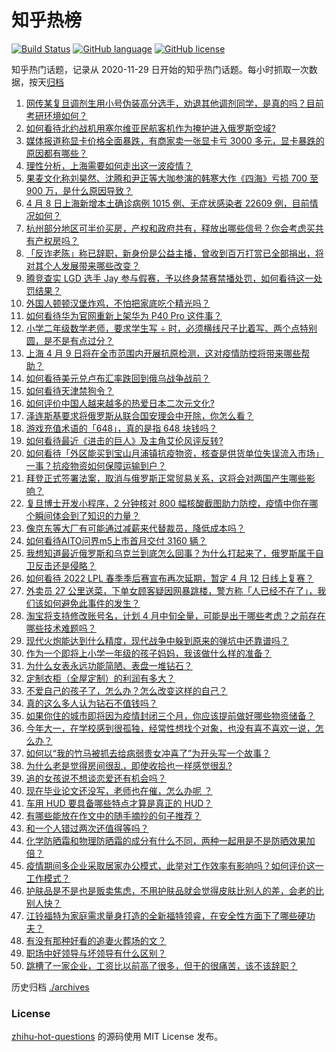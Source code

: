 # 知乎热榜
[![Build Status](https://github.com/ToWeLong/zhihu-hot-questions/workflows/CI/badge.svg)](https://github.com/ToWeLong/zhihu-hot-questions/actions)
[![GitHub language](https://img.shields.io/badge/language-golang-orange.svg)](https://golang.org/)
[![GitHub license](https://img.shields.io/github/license/ToWeLong/zhihu-hot-questions)](https://github.com/ToWeLong/zhihu-hot-questions/blob/main/LICENSE)

知乎热门话题，记录从 2020-11-29 日开始的知乎热门话题。每小时抓取一次数据，按天[归档](./archives)

<!-- BEGIN -->

1. [网传某复旦调剂生用小号伪装高分选手，劝退其他调剂同学，是真的吗？目前考研环境如何？](https://www.zhihu.com/question/525939938)
1. [如何看待北约战机用塞尔维亚民航客机作为掩护进入俄罗斯空域?](https://www.zhihu.com/question/526698817)
1. [媒体报道称显卡价格全面暴跌，有商家卖一张显卡亏 3000 多元，显卡暴跌的原因都有哪些？](https://www.zhihu.com/question/526768462)
1. [理性分析，上海需要如何走出这一波疫情？](https://www.zhihu.com/question/526023558)
1. [果麦文化称刘昊然、沈腾和尹正等大咖参演的韩寒大作《四海》亏损 700 至 900 万，是什么原因导致？](https://www.zhihu.com/question/526666130)
1. [4 月 8 日上海新增本土确诊病例 1015 例、无症状感染者 22609 例，目前情况如何？](https://www.zhihu.com/question/526855954)
1. [杭州部分地区可半价买房，产权和政府共有，释放出哪些信号？你会考虑买共有产权房吗？](https://www.zhihu.com/question/526732320)
1. [「反诈老陈」称已辞职，新身份是公益主播，曾收到百万打赏已全部捐出，将对其个人发展带来哪些改变？](https://www.zhihu.com/question/526716959)
1. [腾竞查实 LGD 选手 Jay 参与假赛，予以终身禁赛禁播处罚，如何看待这一处罚结果？](https://www.zhihu.com/question/526779216)
1. [外国人顿顿汉堡炸鸡，不怕把家底吃个精光吗？](https://www.zhihu.com/question/523825268)
1. [如何看待华为官网重新上架华为 P40 Pro 这件事？](https://www.zhihu.com/question/526558763)
1. [小学二年级数学老师，要求学生写 ÷ 时，必须横线尺子比着写、两个点特别圆，是不是有点过分？](https://www.zhihu.com/question/452000285)
1. [上海 4 月 9 日将在全市范围内开展抗原检测，这对疫情防控将带来哪些帮助？](https://www.zhihu.com/question/526797612)
1. [如何看待美元兑卢布汇率跌回到俄乌战争战前？](https://www.zhihu.com/question/526652807)
1. [如何看待天津禁狗令？](https://www.zhihu.com/question/324054650)
1. [如何评价中国人越来越多的热爱日本二次元文化?](https://www.zhihu.com/question/462808200)
1. [泽连斯基要求将俄罗斯从联合国安理会中开除，你怎么看？](https://www.zhihu.com/question/526332335)
1. [游戏充值术语的「648」，真的是指 648 块钱吗？](https://www.zhihu.com/question/525182681)
1. [如何看待最近《进击的巨人》及主角艾伦风评反转?](https://www.zhihu.com/question/526648992)
1. [如何看待「外区能买到宝山月浦镇抗疫物资，核查是供货单位失误流入市场」一事？抗疫物资如何保障运输到户？](https://www.zhihu.com/question/526738850)
1. [拜登正式签署法案，取消与俄罗斯正常贸易关系，这将会对两国产生哪些影响？](https://www.zhihu.com/question/526857301)
1. [复旦博士开发小程序，2 分钟核对 800 幅核酸截图助力防控，疫情中你在哪个瞬间体会到了知识的力量？](https://www.zhihu.com/question/526743020)
1. [像京东等大厂有可能通过减薪来代替裁员，降低成本吗？](https://www.zhihu.com/question/526465236)
1. [如何看待AITO问界m5上市首月交付 3160 辆？](https://www.zhihu.com/question/526454871)
1. [我想知道最近俄罗斯和乌克兰到底怎么回事？为什么打起来了，俄罗斯属于自卫反击还是侵略？](https://www.zhihu.com/question/518534641)
1. [如何看待 2022 LPL 春季季后赛宣布再次延期，暂定 4 月 12 日线上复赛？](https://www.zhihu.com/question/526330154)
1. [外卖员 27 公里送菜，下单女顾客疑因网暴跳楼，警方称「人已经不在了」，我们该如何避免此事件的发生？](https://www.zhihu.com/question/526701282)
1. [淘宝将支持修改账号名，计划 4 月中旬全量，可能是出于哪些考虑？之前存在哪些技术难题吗？](https://www.zhihu.com/question/526534465)
1. [现代火炮能达到什么精度，现代战争中躲到原来的弹坑中还靠谱吗？](https://www.zhihu.com/question/281565575)
1. [作为一个即将上小学一年级的孩子妈妈，我该做什么样的准备？](https://www.zhihu.com/question/479624475)
1. [为什么女表永远功能简陋、表盘一堆钻石？](https://www.zhihu.com/question/493964186)
1. [定制衣柜（全屋定制）的利润有多大？](https://www.zhihu.com/question/276628333)
1. [不爱自己的孩子了，怎么办？怎么改变这样的自己？](https://www.zhihu.com/question/525203589)
1. [真的这么多人认为钻石不值钱吗？](https://www.zhihu.com/question/524422897)
1. [如果你住的城市即将因为疫情封闭三个月，你应该提前做好哪些物资储备？](https://www.zhihu.com/question/367805323)
1. [今年大一，在学校感到很孤独，经常性想找个对象，也没有喜不喜欢一说，怎么办？](https://www.zhihu.com/question/526821946)
1. [如何以“我的竹马被抓去给病弱贵女冲喜了”为开头写一个故事？](https://www.zhihu.com/question/472706877)
1. [为什么老是觉得房间很乱，即使收拾也一样感觉很乱?](https://www.zhihu.com/question/521921282)
1. [追的女孩说不想谈恋爱还有机会吗？](https://www.zhihu.com/question/526663094)
1. [现在毕业论文还没写，老师也在催，怎么办呢   ？](https://www.zhihu.com/question/387967401)
1. [车用 HUD 要具备哪些特点才算是真正的 HUD？](https://www.zhihu.com/question/26074286)
1. [有哪些能放在作文中的随手摘抄的句子推荐？](https://www.zhihu.com/question/516198939)
1. [和一个人错过两次还值得等吗？](https://www.zhihu.com/question/526677163)
1. [化学防晒霜和物理防晒霜的成分有什么不同，两种一起用是不是防晒效果加倍？](https://www.zhihu.com/question/525396147)
1. [疫情期间多企业采取居家办公模式，此举对工作效率有影响吗？如何评价这一工作模式？](https://www.zhihu.com/question/525164370)
1. [护肤品是不是也是贩卖焦虑，不用护肤品就会觉得皮肤比别人的差，会老的比别人快？](https://www.zhihu.com/question/524591501)
1. [江铃福特为家庭需求量身打造的全新福特领睿，在安全性方面下了哪些硬功夫？](https://www.zhihu.com/question/522658730)
1. [有没有那种好看的追妻火葬场的文？](https://www.zhihu.com/question/521290540)
1. [职场中好领导与坏领导有什么区别？](https://www.zhihu.com/question/523708330)
1. [跳槽了一家企业，工资比以前高了很多，但干的很痛苦，该不该辞职？](https://www.zhihu.com/question/521451854)

<!-- END -->

历史归档 [./archives](./archives)


### License
[zhihu-hot-questions](https://github.com/towelong/zhihu-hot-questions) 的源码使用 MIT License 发布。
